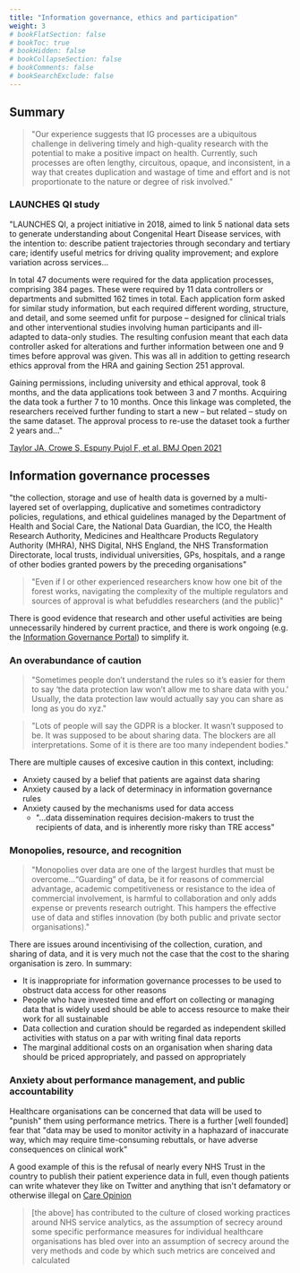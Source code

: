 ```yaml
---
title: "Information governance, ethics and participation"
weight: 3
# bookFlatSection: false
# bookToc: true
# bookHidden: false
# bookCollapseSection: false
# bookComments: false
# bookSearchExclude: false
---
```


## Summary

> "Our experience suggests that IG processes are a ubiquitous challenge in delivering timely and high-quality research with the potential to make a positive impact on health. Currently, such processes are often lengthy, circuitous, opaque, and inconsistent, in a way that creates duplication and wastage of time and effort and is not proportionate to the nature or degree of risk involved."

### LAUNCHES QI study

"LAUNCHES QI, a project initiative in 2018, aimed to link 5 national data sets to generate understanding about Congenital Heart Disease services, with the intention to: describe patient trajectories through secondary and tertiary care; identify useful metrics for driving quality improvement; and explore variation across services...

In total 47 documents were required for the data application processes, comprising 384 pages. These were required by 11 data controllers or departments and submitted 162 times in total. Each application form asked for similar study information, but each required different wording, structure, and detail, and some seemed unfit for purpose – designed for clinical trials and other interventional studies involving human participants and ill-adapted to data-only studies. The resulting confusion meant that each data controller asked for alterations and further information between one and 9 times before approval was given. This was all in addition to getting research ethics approval from the HRA and gaining Section 251 approval.

Gaining permissions, including university and ethical approval, took 8 months, and the data applications took between 3 and 7 months. Acquiring the data took a further 7 to 10 months. Once this linkage was completed, the researchers received further funding to start a new – but related – study on the same dataset. The approval process to re-use the dataset took a further 2 years and..."

[Taylor JA, Crowe S, Espuny Pujol F, et al. BMJ Open 2021](https://bmjopen.bmj.com/content/bmjopen/11/8/e047575.full.pdf)

## Information governance processes

"the collection, storage and use of health data is governed by a multi-layered set of overlapping, duplicative and sometimes contradictory policies, regulations, and ethical guidelines managed by the Department of Health and Social Care, the National Data Guardian, the ICO, the Health Research Authority, Medicines and Healthcare Products Regulatory Authority (MHRA), NHS Digital, NHS England, the NHS Transformation Directorate, local trusts, individual universities, GPs, hospitals, and a range of other bodies granted powers by the preceding organisations"

> "Even if I or other experienced researchers know how one bit of the forest works, navigating the complexity of the multiple regulators and sources of approval is what befuddles researchers (and the public)"

There is good evidence that research and other useful activities are being unnecessarily hindered by current practice, and there is work ongoing (e.g. the [Information Governance Portal](https://www.nhsx.nhs.uk/information-governance/guidance/)) to simplify it.

### An overabundance of caution

> "Sometimes people don’t understand the rules so it’s easier for them to say ‘the data protection law won’t allow me to share data with you.’ Usually, the data protection law would actually say you can share as long as you do xyz."

> "Lots of people will say the GDPR is a blocker. It wasn’t supposed to be. It was supposed to be about sharing data. The blockers are all interpretations. Some of it is there are too many independent bodies."

There are multiple causes of excesive caution in this context, including:

* Anxiety caused by a belief that patients are against data sharing
* Anxiety caused by a lack of determinacy in information governance rules
* Anxiety caused by the mechanisms used for data access
    * "...data dissemination requires decision-makers to trust the recipients of data, and is inherently more risky than TRE access"

### Monopolies, resource, and recognition

> "Monopolies over data are one of the largest hurdles that must be overcome…“Guarding” of data, be it for reasons of commercial advantage, academic competitiveness or resistance to the idea of commercial involvement, is harmful to collaboration and only adds expense or prevents research outright. This hampers the effective use of data and stifles innovation (by both public and private sector organisations)."

There are issues around incentivising of the collection, curation, and sharing of data, and it is very much not the case that the cost to the sharing organisation is zero. In summary:

* It is inappropriate for information governance processes to be used to obstruct data access for other reasons
* People who have invested time and effort on collecting or managing data that is widely used should be able to access resource to make their work for all sustainable
* Data collection and curation should be regarded as independent skilled activities with status on a par with writing final data reports
* The marginal additional costs on an organisation when sharing data should be priced appropriately, and passed on appropriately

### Anxiety about performance management, and public accountability

Healthcare organisations can be concerned that data will be used to "punish" them using performance metrics. There is a further [well founded] fear that "data may be used to monitor activity in a haphazard of inaccurate way, which may require time-consuming rebuttals, or have adverse consequences on clinical work"

A good example of this is the refusal of nearly every NHS Trust in the country to publish their patient experience data in full, even though patients can write whatever they like on Twitter and anything that isn't defamatory or otherwise illegal on [Care Opinion](https://www.careopinion.org.uk/)

> [the above] has contributed to the culture of closed working practices around NHS service analytics, as the assumption of secrecy around some specific performance measures for individual healthcare organisations has bled over into an assumption of secrecy around the very methods and code by which such metrics are conceived and calculated
